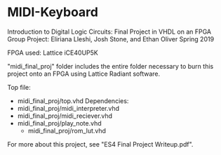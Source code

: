 # MIDI-Keyboard
Introduction to Digital Logic Circuits: Final Project in VHDL on an FPGA
Group Project: Eliriana Lleshi, Josh Stone, and Ethan Oliver 
Spring 2019 

FPGA used: Lattice iCE40UP5K

"midi_final_proj" folder includes the entire folder necessary to burn this project onto an FPGA using Lattice Radiant software. 

Top file: 
- midi_final_proj/top.vhd
Dependencies: 
- midi_final_proj/midi_interpreter.vhd
- midi_final_proj/midi_reciever.vhd
- midi_final_proj/play_note.vhd
  - midi_final_proj/rom_lut.vhd
  
For more about this project, see "ES4 Final Project Writeup.pdf".  

